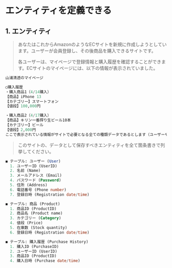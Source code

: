 # エンティティを定義できる
## 1. エンティティ
> あなたはこれからAmazonのようなECサイトを新規に作成しようとしています。ユーザーが会員登録し、その後商品を購入できるサイトです。
>
> 各ユーザーは、マイページで登録情報と購入履歴を確認することができます。ECサイトのマイページには、以下の情報が表示されていました。
```sql
山浦清透のマイページ

○購入履歴
・購入商品1（4/14購入）
【商品】iPhone 13
【カテゴリー】スマートフォン
【値段】100,000円

・購入商品2（4/17購入）
【商品】キリン一番搾り生ビール10本
【カテゴリー】ビール
【値段】2,000円
ここで表示されている情報がサイトで必要となる全ての種類データであるとします（ユーザーや商品は他にも存在しています）。
```

> このサイトの、データとして保存すべきエンティティを全て箇条書きで列挙してください。
```sql
◼︎ テーブル: ユーザー (User)
  1. ユーザーID (UserID)
  2. 名前 (Name)
  3. メールアドレス (Email)
  4. パスワード (Password)
  5. 住所 (Address)
  6. 電話番号 (Phone number)
  7. 登録日時 (Registration date/time)

◼︎ テーブル: 商品 (Product)
  1. 商品ID (ProductID)
  2. 商品名 (Product name)
  3. カテゴリー (Category)
  4. 値段 (Price)
  5. 在庫数 (Stock quantity)
  6. 登録日時 (Registration date/time)

◼︎ テーブル: 購入履歴 (Purchase History)
  1. 購入ID (PurchaseID)
  2. ユーザーID (UserID)
  3. 商品ID (ProductID)
  4. 購入日時 (Purchase date/time)
```
